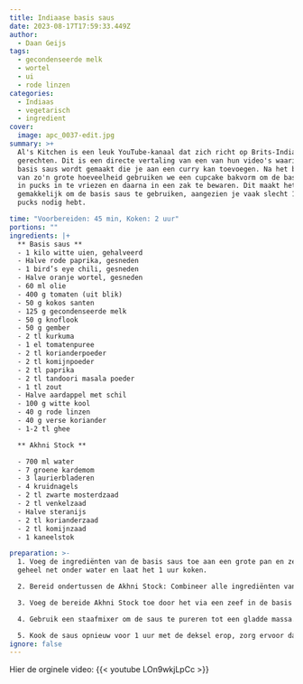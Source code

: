 ```yaml
---
title: Indiaase basis saus
date: 2023-08-17T17:59:33.449Z
author:
  - Daan Geijs
tags:
  - gecondenseerde melk
  - wortel
  - ui
  - rode linzen
categories:
  - Indiaas
  - vegetarisch
  - ingredient
cover:
  image: apc_0037-edit.jpg
summary: >+
  Al's Kitchen is een leuk YouTube-kanaal dat zich richt op Brits-Indiase
  gerechten. Dit is een directe vertaling van een van hun video's waarin een
  basis saus wordt gemaakt die je aan een curry kan toevoegen. Na het bereiden
  van zo'n grote hoeveelheid gebruiken we een cupcake bakvorm om de basis saus
  in pucks in te vriezen en daarna in een zak te bewaren. Dit maakt het erg
  gemakkelijk om de basis saus te gebruiken, aangezien je vaak slecht 1 of 2
  pucks nodig hebt.

time: "Voorbereiden: 45 min, Koken: 2 uur"
portions: ""
ingredients: |+
  ** Basis saus **
  - 1 kilo witte uien, gehalveerd
  - Halve rode paprika, gesneden
  - 1 bird’s eye chili, gesneden
  - Halve oranje wortel, gesneden
  - 60 ml olie
  - 400 g tomaten (uit blik)
  - 50 g kokos santen
  - 125 g gecondenseerde melk
  - 50 g knoflook
  - 50 g gember
  - 2 tl kurkuma
  - 1 el tomatenpuree
  - 2 tl korianderpoeder
  - 2 tl komijnpoeder
  - 2 tl paprika
  - 2 tl tandoori masala poeder
  - 1 tl zout
  - Halve aardappel met schil
  - 100 g witte kool
  - 40 g rode linzen
  - 40 g verse koriander
  - 1-2 tl ghee

  ** Akhni Stock **

  - 700 ml water
  - 7 groene kardemom
  - 3 laurierbladeren
  - 4 kruidnagels
  - 2 tl zwarte mosterdzaad
  - 2 tl venkelzaad
  - Halve steranijs
  - 2 tl korianderzaad
  - 2 tl komijnzaad
  - 1 kaneelstok

preparation: >-
  1. Voeg de ingrediënten van de basis saus toe aan een grote pan en zet het
  geheel net onder water en laat het 1 uur koken.

  2. Bereid ondertussen de Akhni Stock: Combineer alle ingrediënten van de stock in een aparte pan en kook dit voor 15 minuten.

  3. Voeg de bereide Akhni Stock toe door het via een zeef in de basis saus te gieten.

  4. Gebruik een staafmixer om de saus te pureren tot een gladde massa.

  5. Kook de saus opnieuw voor 1 uur met de deksel erop, zorg ervoor dat je een melkachtige consistentie hebt bereikt op het einde. Je kan eventueel nog wat water toevoegen als de saus te dik is.
ignore: false
---
```

Hier de orginele video:
{{< youtube LOn9wkjLpCc >}}
